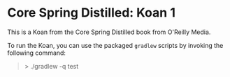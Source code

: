 # Core Spring Distilled: Koan 1

This is a Koan from the Core Spring Distilled book from O'Reilly Media.

To run the Koan, you can use the packaged `gradlew` scripts by invoking the following command:

> \> ./gradlew -q test


